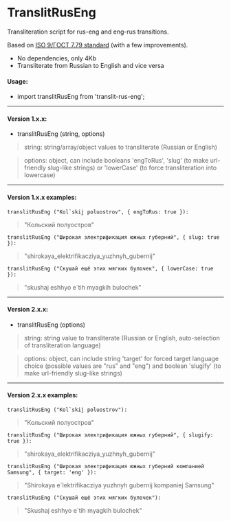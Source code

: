 # TranslitRusEng

Transliteration script for rus-eng and eng-rus transitions.

Based on [ISO 9/ГОСТ 7.79 standard](https://ru.wikipedia.org/wiki/ISO_9#.D0.A2.D0.B0.D0.B1.D0.BB._2._.D0.A2.D1.80.D0.B0.D0.BD.D1.81.D0.BB.D0.B8.D1.82.D0.B5.D1.80.D0.B0.D1.86.D0.B8.D1.8F_.D0.BF.D0.BE_.D1.81.D0.B8.D1.81.D1.82.D0.B5.D0.BC.D0.B5_.D0.91) (with a few improvements).

 * No dependencies, only 4Kb
 * Transliterate from Russian to English and vice versa

#### Usage:
 * import translitRusEng from 'translit-rus-eng';

---

#### Version 1.x.x:

 * translitRusEng (string, options)

> string: string/array/object values to transliterate (Russian or English)

> options: object, can include booleans 'engToRus', 'slug' (to make url-friendly slug-like strings) or 'lowerCase' (to force transliteration into lowercase)

---

#### Version 1.x.x examples:

```translitRusEng ("Kol`skij poluostrov", { engToRus: true }):```

> "Кольский полуостров"

```translitRusEng ("Широкая электрификация южных губерний", { slug: true }):```

> "shirokaya_elektrifikacziya_yuzhnyh_gubernij"

```translitRusEng ("Скушай ещё этих мягких булочек", { lowerCase: true }):```

> "skushaj eshhyo e`tih myagkih bulochek"

---

#### Version 2.x.x:

* translitRusEng (options)

> string: string value to transliterate (Russian or English, auto-selection of transliteration language)

> options: object, can include string 'target' for forced target language choice (possible values are "rus" and "eng") and boolean 'slugify' (to make url-friendly slug-like strings)

---

#### Version 2.x.x examples:

```translitRusEng ("Kol`skij poluostrov"):```

> "Кольский полуостров"

```translitRusEng ("Широкая электрификация южных губерний", { slugify: true }):```

> "shirokaya_elektrifikacziya_yuzhnyh_gubernij"

```translitRusEng ("Широкая электрификация южных губерний компанией Samsung", { target: 'eng' }):```

> "Shirokaya e`lektrifikacziya yuzhnyh gubernij kompaniej Samsung"

```translitRusEng ("Скушай ещё этих мягких булочек"):```

> "Skushaj eshhyo e`tih myagkih bulochek"
